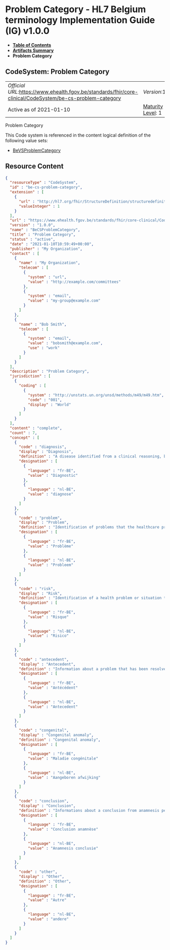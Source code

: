 # Problem Category - HL7 Belgium terminology Implementation Guide (IG) v1.0.0

* [**Table of Contents**](toc.md)
* [**Artifacts Summary**](artifacts.md)
* **Problem Category**

## CodeSystem: Problem Category 

| | | |
| :--- | :--- | :--- |
| *Official URL*:https://www.ehealth.fgov.be/standards/fhir/core-clinical/CodeSystem/be-cs-problem-category | *Version*:1.0.0 | |
| Active as of 2021-01-10 | [Maturity Level](http://hl7.org/fhir/versions.html#maturity): 1 | *Computable Name*:BeCSProblemCategory |

 
Problem Category 

 This Code system is referenced in the content logical definition of the following value sets: 

* [BeVSProblemCategory](ValueSet-be-vs-problem-category.md)



## Resource Content

```json
{
  "resourceType" : "CodeSystem",
  "id" : "be-cs-problem-category",
  "extension" : [
    {
      "url" : "http://hl7.org/fhir/StructureDefinition/structuredefinition-fmm",
      "valueInteger" : 1
    }
  ],
  "url" : "https://www.ehealth.fgov.be/standards/fhir/core-clinical/CodeSystem/be-cs-problem-category",
  "version" : "1.0.0",
  "name" : "BeCSProblemCategory",
  "title" : "Problem Category",
  "status" : "active",
  "date" : "2021-01-10T10:59:49+00:00",
  "publisher" : "My Organization",
  "contact" : [
    {
      "name" : "My Organization",
      "telecom" : [
        {
          "system" : "url",
          "value" : "http://example.com/committees"
        },
        {
          "system" : "email",
          "value" : "my-group@example.com"
        }
      ]
    },
    {
      "name" : "Bob Smith",
      "telecom" : [
        {
          "system" : "email",
          "value" : "bobsmith@example.com",
          "use" : "work"
        }
      ]
    }
  ],
  "description" : "Problem Category",
  "jurisdiction" : [
    {
      "coding" : [
        {
          "system" : "http://unstats.un.org/unsd/methods/m49/m49.htm",
          "code" : "001",
          "display" : "World"
        }
      ]
    }
  ],
  "content" : "complete",
  "count" : 7,
  "concept" : [
    {
      "code" : "diagnosis",
      "display" : "Diagnosis",
      "definition" : "A disease identified from a clinical reasoning, based on pathological and physiological ascertainments",
      "designation" : [
        {
          "language" : "fr-BE",
          "value" : "Diagnostic"
        },
        {
          "language" : "nl-BE",
          "value" : "diagnose"
        }
      ]
    },
    {
      "code" : "problem",
      "display" : "Problem",
      "definition" : "Identification of problems that the healthcare provider considers harmful, potentially harmful, and which may be the subject of further investigation or treatment",
      "designation" : [
        {
          "language" : "fr-BE",
          "value" : "Problème"
        },
        {
          "language" : "nl-BE",
          "value" : "Probleem"
        }
      ]
    },
    {
      "code" : "risk",
      "display" : "Risk",
      "definition" : "Identification of a health problem or situation that may require ongoing monitoring or management",
      "designation" : [
        {
          "language" : "fr-BE",
          "value" : "Risque"
        },
        {
          "language" : "nl-BE",
          "value" : "Risico"
        }
      ]
    },
    {
      "code" : "antecedent",
      "display" : "Antecedent",
      "definition" : "Information about a problem that has been resolved",
      "designation" : [
        {
          "language" : "fr-BE",
          "value" : "Antécédent"
        },
        {
          "language" : "nl-BE",
          "value" : "Antecedent"
        }
      ]
    },
    {
      "code" : "congenital",
      "display" : "Congenital anomaly",
      "definition" : "Congenital anomaly",
      "designation" : [
        {
          "language" : "fr-BE",
          "value" : "Maladie congénitale"
        },
        {
          "language" : "nl-BE",
          "value" : "Aangeboren afwijking"
        }
      ]
    },
    {
      "code" : "conclusion",
      "display" : "Conclusion",
      "definition" : "Informations about a conclusion from anamnesis performed by a professional other than a physician",
      "designation" : [
        {
          "language" : "fr-BE",
          "value" : "Conclusion anamnèse"
        },
        {
          "language" : "nl-BE",
          "value" : "Anamnesis conclusie"
        }
      ]
    },
    {
      "code" : "other",
      "display" : "Other",
      "definition" : "Other",
      "designation" : [
        {
          "language" : "fr-BE",
          "value" : "Autre"
        },
        {
          "language" : "nl-BE",
          "value" : "andere"
        }
      ]
    }
  ]
}

```
